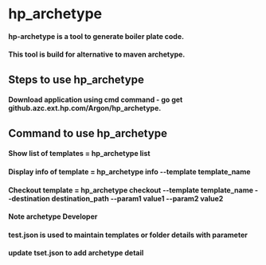 # hp_archetype

#### hp-archetype is a tool to generate boiler plate code.
#### This tool is build for alternative to maven archetype.

##  Steps to use hp_archetype

#### Download application using cmd command - go get github.azc.ext.hp.com/Argon/hp_archetype.

## Command to use hp_archetype 
#### Show list of templates =  hp_archetype list 
#### Display info of template = hp_archetype info --template template_name
#### Checkout template = hp_archetype checkout --template template_name --destination destination_path --param1 value1 --param2 value2

#### Note archetype Developer
#### test.json is used to maintain templates or folder details with parameter 
#### update tset.json to add archetype detail

